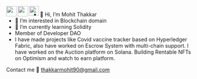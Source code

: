 <a href="https://www.linkedin.com/in/mohit-thakkar-3008/" target="_blank">
  <img  align="left" width="28px" src="https://cdn.pixabay.com/photo/2017/08/22/11/56/linked-in-2668700_1280.png" />
</a>

<a href="https://twitter.com/mohit_thakkar_" target="_blank">
  <img  align="left" width="28px" src="https://as1.ftcdn.net/v2/jpg/03/20/88/34/1000_F_320883488_PMmkQget359WtY6foB1xFN3Wcvus6WTM.jpg" />
</a>

<a href="mailto:thakkarmohit90@gmail.com">
  <img align="left" width="26px" src="https://logodownload.org/wp-content/uploads/2018/03/gmail-logo-16.png" />
</a>

- 👋 Hi, I’m Mohit Thakkar
- 👀 I’m interested in Blockchain domain
- 🌱 I’m currently learning Solidity
- Member of Developer DAO
- I have made projects like Covid vaccine tracker based on Hyperledger Fabric, also have worked on Escrow System with multi-chain support. I have worked on the Auction platform on Solana. Building Rentable NFTs on Optimism and watch to earn platform.

Contact me 📧 thakkarmohit90@gmail.com
      
<!---
mohitthakkar30/mohitthakkar30 is a ✨ special ✨ repository because its `README.md` (this file) appears on your GitHub profile.
You can click the Preview link to take a look at your changes.
--->
